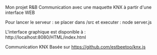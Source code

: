 Mon projet R&B 
Communication avec une maquette KNX à partir d'une interface WEB

Pour lancer le serveur : se placer dans /src et executer : node server.js

L'interface graphique est disponible à : http://localhost:8080/HTML/index.html 

Communication KNX
Basée sur https://github.com/estbeetoo/knx.js